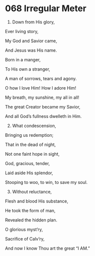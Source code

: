 # 068 Irregular Meter

1.  Down from His glory,

Ever living story,

My God and Savior came,

And Jesus was His name.

Born in a manger,

To His own a stranger,

A man of sorrows, tears and agony.

O how I love Him! How I adore Him!

My breath, my sunshine, my all in all!

The great Creator became my Savior,

And all God’s fullness dwelleth in Him.

2.  What condescension,

Bringing us redemption;

That in the dead of night,

Not one faint hope in sight,

God, gracious, tender,

Laid aside His splendor,

Stooping to woo, to win, to save my soul.

3.  Without reluctance,

Flesh and blood His substance,

He took the form of man,

Revealed the hidden plan.

O glorious myst’ry,

Sacrifice of Calv’ry,

And now I know Thou art the great “I AM.”

